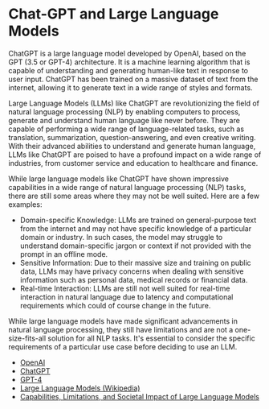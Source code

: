 # Chat-GPT and Large Language Models

ChatGPT is a large language model developed by OpenAI, based on the GPT (3.5 or GPT-4) architecture. It is a machine learning algorithm that is capable of understanding and generating human-like text in response to user input. ChatGPT has been trained on a massive dataset of text from the internet, allowing it to generate text in a wide range of styles and formats.

Large Language Models (LLMs) like ChatGPT are revolutionizing the field of natural language processing (NLP) by enabling computers to process, generate and understand human language like never before. They are capable of performing a wide range of language-related tasks, such as translation, summarization, question-answering, and even creative writing. With their advanced abilities to understand and generate human language, LLMs like ChatGPT are poised to have a profound impact on a wide range of industries, from customer service and education to healthcare and finance.

While large language models like ChatGPT have shown impressive capabilities in a wide range of natural language processing (NLP) tasks, there are still some areas where they may not be well suited. Here are a few examples:

- Domain-specific Knowledge: LLMs are trained on general-purpose text from the internet and may not have specific knowledge of a particular domain or industry. In such cases, the model may struggle to understand domain-specific jargon or context if not provided with the prompt in an offline mode.
- Sensitive Information: Due to their massive size and training on public data, LLMs may have privacy concerns when dealing with sensitive information such as personal data, medical records or financial data.
- Real-time Interaction: LLMs are still not well suited for real-time interaction in natural language due to latency and computational requirements which could of course change in the future.

While large language models have made significant advancements in natural language processing, they still have limitations and are not a one-size-fits-all solution for all NLP tasks. It's essential to consider the specific requirements of a particular use case before deciding to use an LLM.

- [OpenAI](https://openai.com/)
- [ChatGPT](https://openai.com/blog/chatgpt)
- [GPT-4](https://openai.com/product/gpt-4)
- [Large Language Models (Wikipedia)](https://en.wikipedia.org/wiki/Large_language_model)
- [Capabilities, Limitations, and Societal Impact of Large Language Models](https://nlp.stanford.edu/pubs/tamkin2021understanding.pdf)
